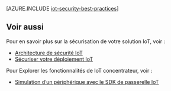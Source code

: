 <properties
 pageTitle="Meilleures pratiques de sécurité IoT | Microsoft Azure"
 description="Les méthodes conseillées pour sécuriser votre infrastructure IoT"
 services="iot-hub"
 documentationCenter=""
 authors="YuriDio"
 manager="timlt"
 editor=""/>

<tags
 ms.service="iot-hub"
 ms.devlang="na"
 ms.topic="article"
 ms.tgt_pltfrm="na"
 ms.workload="na"
 ms.date="10/17/2016"
 ms.author="yurid"/>
 
[AZURE.INCLUDE [iot-security-best-practices](../../includes/iot-security-best-practices.md)]

## <a name="see-also"></a>Voir aussi

Pour en savoir plus sur la sécurisation de votre solution IoT, voir :

- [Architecture de sécurité IoT][lnk-security-architecture]
- [Sécuriser votre déploiement IoT][lnk-security-deployment]

Pour Explorer les fonctionnalités de IoT concentrateur, voir :

- [Simulation d’un périphérique avec le SDK de passerelle IoT][lnk-gateway]

[lnk-security-architecture]: iot-hub-security-architecture.md
[lnk-security-deployment]: iot-hub-security-deployment.md

[lnk-gateway]: iot-hub-linux-gateway-sdk-simulated-device.md